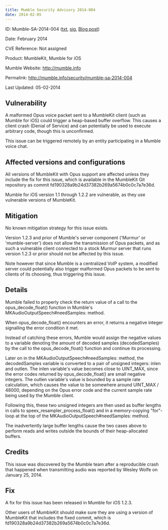 ```yaml
---
title: Mumble Security Advisory 2014-004
date: 2014-02-05
---
```


ID: Mumble-SA-2014-004 ([txt](../Mumble-SA-2014-004.txt), [sig](../Mumble-SA-2014-004.txt.sig),
[Blog post](/blog/mumble-for-ios-1.2.3/))

Date: February 2014

CVE Reference: Not assigned

Product: MumbleKit, Mumble for iOS

Mumble Website: http://mumble.info

Permalink: http://mumble.info/security/mumble-sa-2014-004

Last Updated: 05-02-2014

## Vulnerability

A malformed Opus voice packet sent to a MumbleKit client (such as Mumble for iOS) could trigger a heap-based buffer
overflow. This causes a client crash (Denial of Service) and can potentially be used to execute arbitrary code, though
this is unconfirmed.

This issue can be triggered remotely by an entity participating in a Mumble voice chat.

## Affected versions and configurations

All versions of MumbleKit with Opus support are affected unless they include the fix for this issue, which is available
in the MumbleKit Git repository as commit fd190328a9b24d37382b269a5674b0c0c7a7e36d.

Mumble for iOS version 1.1 through 1.2.2 are vulnerable, as they use vulnerable versions of MumbleKit.

## Mitigation

No known mitigation strategy for this issue exists.

Version 1.2.3 and prior of Mumble's server component ('Murmur' or 'mumble-server') does not allow the transmission of
Opus packets, and as such a vulnerable client connected to a stock Murmur server that runs version 1.2.3 or prior should
not be affected by this issue.

Note however that since Mumble is a centralized VoIP system, a modified server could potentially also trigger malformed
Opus packets to be sent to clients of its choosing, thus triggering this issue.

## Details

Mumble failed to properly check the return value of a call to the opus_decode_float() function in Mumble's
MKAudioOutputSpeech#needSamples: method.

When opus_decode_float() encounters an error, it returns a negative integer signalling the error condition it met.

Instead of catching these errors, Mumble would assign the negative values to a variable denoting the amount of decoded
samples (decodedSamples) by the call to the opus_decode_float() function and continue its processing.

Later on in the MKAudioOutputSpeech#needSamples: method, the decodedSamples variable is converted to a pair of unsigned
integers: inlen and outlen. The inlen variable's value becomes close to UINT_MAX, since the error codes returned by
opus_decode_float() are small negative integers. The outlen variable's value is bounded by a sample rate calculation,
which causes the value to be somewhere around UINT_MAX / 48000, depending on the Opus error code and the current sample
rate being used by the Mumble client.

Following this, these two unsigned integers are then used as buffer lengths in calls to speex_resampler_process_float()
and in a memory-copying "for"-loop at the top of the MKAudioOutputSpeech#needSamples: method.

The inadvertently large buffer lengths cause the two cases above to perform reads and writes outside the bounds of their
heap-allocated buffers.

## Credits

This issue was discovered by the Mumble team after a reproducible crash that happened when transmitting audio was
reported by Wesley Wolfe on January 25, 2014.

## Fix

A fix for this issue has been released in Mumble for iOS 1.2.3.

Other users of MumbleKit should make sure they are using a version of MumbleKit that includes the fixed commit, which is
fd190328a9b24d37382b269a5674b0c0c7a7e36d.
